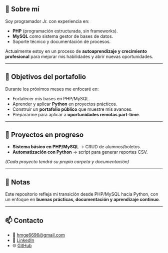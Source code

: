 ## 👋 Sobre mí
Soy programador Jr. con experiencia en:
- **PHP** (programación estructurada, sin frameworks).
- **MySQL** como sistema gestor de bases de datos.
- Soporte técnico y documentación de procesos.

Actualmente estoy en un proceso de **autoaprendizaje y crecimiento profesional** para mejorar mis habilidades y abrir nuevas oportunidades.

---

## 🎯 Objetivos del portafolio
Durante los próximos meses me enfocaré en:
- Fortalecer mis bases en PHP/MySQL.
- Aprender y aplicar **Python** en proyectos prácticos.
- Construir un **portafolio público** que muestre mis avances.
- Prepararme para aplicar a **oportunidades remotas part-time**.

---

## 📂 Proyectos en progreso
- **Sistema básico en PHP/MySQL** → CRUD de alumnos/boletos.  
- **Automatización con Python** → script para generar reportes CSV.  

*(Cada proyecto tendrá su propia carpeta y documentación)*

---

## 📌 Notas
Este repositorio refleja mi transición desde PHP/MySQL hacia Python, con un enfoque en **buenas prácticas, documentación y aprendizaje continuo**.

---

## 📫 Contacto
- 📧 hmge6696@gmail.com  
- 🔗 [LinkedIn](https://www.linkedin.com/in/hector-manuel-garcia-escobar-2b10621aa/)  
- 🌐 [GitHub](https://github.com/ddnte6696)
